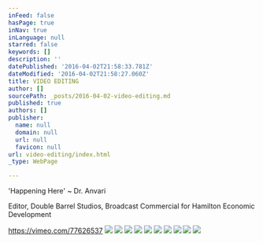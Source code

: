 ```yaml
---
inFeed: false
hasPage: true
inNav: true
inLanguage: null
starred: false
keywords: []
description: ''
datePublished: '2016-04-02T21:58:33.781Z'
dateModified: '2016-04-02T21:58:27.060Z'
title: VIDEO EDITING
author: []
sourcePath: _posts/2016-04-02-video-editing.md
published: true
authors: []
publisher:
  name: null
  domain: null
  url: null
  favicon: null
url: video-editing/index.html
_type: WebPage

---
```

'Happening Here' ~ Dr. Anvari

Editor, Double Barrel Studios, Broadcast Commercial for Hamilton Economic Development

https://vimeo.com/77626537
![](https://the-grid-user-content.s3-us-west-2.amazonaws.com/8a438127-396b-4f06-aafb-f6f41b0271ce.jpg)
![](https://the-grid-user-content.s3-us-west-2.amazonaws.com/51ae0428-d96f-46ff-8be7-b2834ea8f4c5.jpg)
![](https://the-grid-user-content.s3-us-west-2.amazonaws.com/8a4f5dc8-0f2c-4e1e-9267-2b4821b0821a.jpg)
![](https://the-grid-user-content.s3-us-west-2.amazonaws.com/4745b531-ab57-44c7-9f63-3959f2e14d5b.jpg)
![](https://the-grid-user-content.s3-us-west-2.amazonaws.com/730cba2a-0ce2-4ec8-8709-60d8a933a35c.jpg)
![](https://the-grid-user-content.s3-us-west-2.amazonaws.com/120c52a9-8ed5-49ec-b193-399e436dcd5b.jpg)
![](https://the-grid-user-content.s3-us-west-2.amazonaws.com/0cf39bbe-d0cc-4aad-b553-86ec2424ba30.jpg)
![](https://the-grid-user-content.s3-us-west-2.amazonaws.com/f6b9cb52-cba9-43b0-b1ee-eb55d6264ac2.jpg)
![](https://the-grid-user-content.s3-us-west-2.amazonaws.com/cb34d2b7-b91b-4cd6-bcc9-c203a75c5f6e.jpg)
![](https://the-grid-user-content.s3-us-west-2.amazonaws.com/a842ddca-e112-42c9-bb2e-8d8fa323be85.jpg)